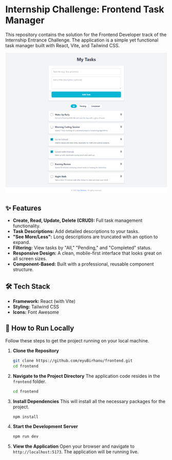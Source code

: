 # Internship Challenge: Frontend Task Manager

This repository contains the solution for the Frontend Developer track of the Internship Entrance Challenge. The application is a simple yet functional task manager built with React, Vite, and Tailwind CSS.

![screenshot](./public/assets/screencapture-0.png)

## ✨ Features

- **Create, Read, Update, Delete (CRUD):** Full task management functionality.
- **Task Descriptions:** Add detailed descriptions to your tasks.
- **"See More/Less":** Long descriptions are truncated with an option to expand.
- **Filtering:** View tasks by "All," "Pending," and "Completed" status.
- **Responsive Design:** A clean, mobile-first interface that looks great on all screen sizes.
- **Component-Based:** Built with a professional, reusable component structure.

## 🛠️ Tech Stack

- **Framework:** React (with Vite)
- **Styling:** Tailwind CSS
- **Icons:** Font Awesome

## 🚀 How to Run Locally

Follow these steps to get the project running on your local machine.

1.  **Clone the Repository**

    ```bash
    git clone https://github.com/eyuBirhanu/frontend.git
    cd frontend
    ```

2.  **Navigate to the Project Directory**
    The application code resides in the `frontend` folder.

    ```bash
    cd frontend
    ```

3.  **Install Dependencies**
    This will install all the necessary packages for the project.

    ```bash
    npm install
    ```

4.  **Start the Development Server**

    ```bash
    npm run dev
    ```

5.  **View the Application**
    Open your browser and navigate to `http://localhost:5173`. The application will be running live.
